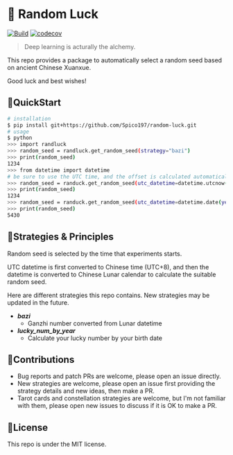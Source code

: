 # 🤞 Random Luck

[![Build](https://github.com/Spico197/random-luck/workflows/BuildRandLuck/badge.svg?branch=main)](https://github.com/Spico197/random-luck/actions/workflows/build.yml)
[![codecov](https://codecov.io/gh/Spico197/random-luck/branch/main/graph/badge.svg?token=EXQFxLr1ZC)](https://codecov.io/gh/Spico197/random-luck)


> Deep learning is acturally the alchemy.

This repo provides a package to automatically select a random seed based on ancient Chinese Xuanxue.

Good luck and best wishes!

## 🚀QuickStart

```bash
# installation
$ pip install git+https://github.com/Spico197/random-luck.git
# usage
$ python
>>> import randluck
>>> random_seed = randluck.get_random_seed(strategy="bazi")
>>> print(random_seed)
1234
>>> from datetime import datetime
# be sure to use the UTC time, and the offset is calculated automatically in the background
>>> random_seed = randuck.get_random_seed(utc_datetime=datetime.utcnow(), strategy="bazi")
>>> print(random_seed)
1234
>>> random_seed = randuck.get_random_seed(utc_datetime=datetime.date(year=1997, month=1, day=1), strategy="lucky_num_by_year")
>>> print(random_seed)
5430
```

## 📐Strategies & Principles

Random seed is selected by the time that experiments starts.

UTC datetime is first converted to Chinese time (UTC+8), and then the datetime is converted to Chinese Lunar calendar to calculate the suitable random seed.

Here are different strategies this repo contains.
New strategies may be updated in the future.

- ***bazi***
  - Ganzhi number converted from Lunar datetime
- ***lucky_num_by_year***
  - Calculate your lucky number by your birth date

## 🤝Contributions

- Bug reports and patch PRs are welcome, please open an issue directly.
- New strategies are welcome, please open an issue first providing the strategy details and new ideas, then make a PR.
- Tarot cards and constellation strategies are welcome, but I'm not familiar with them, please open new issues to discuss if it is OK to make a PR.

## 🔑License

This repo is under the MIT license.
